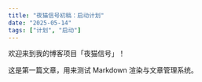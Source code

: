```yaml
---
title: "夜猫信号初稿：启动计划"
date: "2025-05-14"
tags: ["计划", "启动"]
---
```


欢迎来到我的博客项目「夜猫信号」！

这是第一篇文章，用来测试 Markdown 渲染与文章管理系统。
